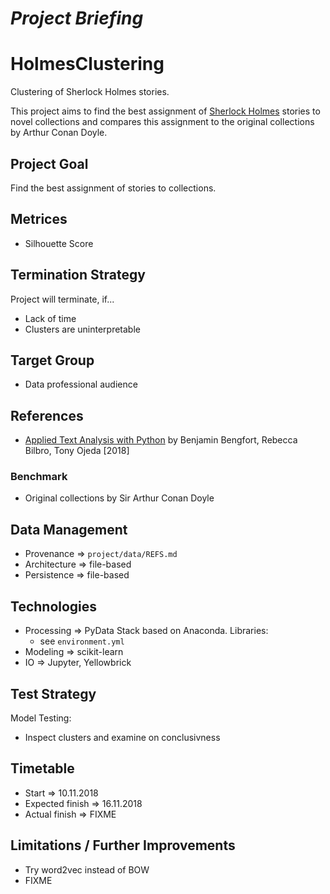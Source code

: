 *Project Briefing*
==================

# HolmesClustering
Clustering of Sherlock Holmes stories.

This project aims to find the best assignment of [Sherlock Holmes](https://en.wikipedia.org/wiki/Sherlock_Holmes) stories to novel collections and compares this assignment to the original collections by Arthur Conan Doyle.


## Project Goal
Find the best assignment of stories to collections.


## Metrices
* Silhouette Score


## Termination Strategy
Project will terminate, if...

* Lack of time
* Clusters are uninterpretable


## Target Group
* Data professional audience


## References
* [Applied Text Analysis with Python](http://shop.oreilly.com/product/0636920052555.do) by Benjamin Bengfort, Rebecca Bilbro, Tony Ojeda [2018]


### Benchmark
* Original collections by Sir Arthur Conan Doyle


## Data Management
* Provenance => `project/data/REFS.md`
* Architecture => file-based
* Persistence => file-based


## Technologies
* Processing => PyData Stack based on Anaconda. Libraries:
    * see `environment.yml`
* Modeling => scikit-learn
* IO => Jupyter, Yellowbrick

## Test Strategy
Model Testing:

* Inspect clusters and examine on conclusivness


## Timetable
* Start => 10.11.2018
* Expected finish => 16.11.2018
* Actual finish => FIXME

## Limitations / Further Improvements
* Try word2vec instead of BOW
* FIXME

